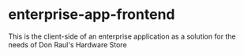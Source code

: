 # enterprise-app-frontend
This is the client-side of an enterprise application as a solution for the needs of Don Raul's Hardware Store

